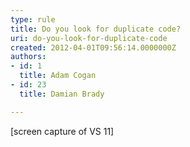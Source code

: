 ```yaml
---
type: rule
title: Do you look for duplicate code?
uri: do-you-look-for-duplicate-code
created: 2012-04-01T09:56:14.0000000Z
authors:
- id: 1
  title: Adam Cogan
- id: 23
  title: Damian Brady

---
```


 [screen capture of VS 11] 
